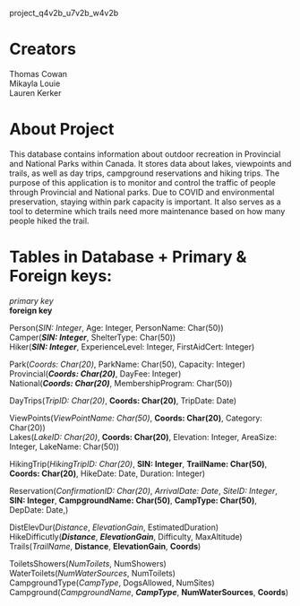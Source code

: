 project_q4v2b_u7v2b_w4v2b

# Creators
Thomas Cowan\
Mikayla Louie\
Lauren Kerker

# About Project

This database contains information about outdoor recreation in Provincial and National Parks within Canada. It stores data
about lakes, viewpoints and trails, as well as day trips, campground reservations and hiking trips. The purpose of this
application is to monitor and control the traffic of people through Provincial and National parks. Due to COVID and environmental preservation, 
staying within park capacity is important. It also serves as a tool to determine which trails need more maintenance based on how many people 
hiked the trail. 

# Tables in Database + Primary & Foreign keys:

*primary key*\
**foreign key**

Person(*SIN: Integer*, Age: Integer, PersonName: Char(50))\
Camper(***SIN: Integer***, ShelterType: Char(50))\
Hiker(***SIN: Integer***, ExperienceLevel: Integer, FirstAidCert: Integer)

Park(*Coords: Char(20)*, ParkName: Char(50), Capacity: Integer)\
Provincial(***Coords: Char(20)***, DayFee: Integer)\
National(***Coords: Char(20)***, MembershipProgram: Char(50))

DayTrips(*TripID: Char(20)*, **Coords: Char(20)**, TripDate: Date)

ViewPoints(*ViewPointName: Char(50)*, **Coords: Char(20)**, Category: Char(20))\
Lakes(*LakeID: Char(20)*, **Coords: Char(20)**, Elevation: Integer, AreaSize: Integer, LakeName: Char(50))

HikingTrip(*HikingTripID: Char(20)*, **SIN: Integer**, **TrailName: Char(50)**, **Coords: Char(20)**, HikeDate: Date, Duration: Integer)

Reservation(*ConfirmationID: Char(20)*, *ArrivalDate: Date*, *SiteID: Integer*, **SIN: Integer**, **CampgroundName: Char(50)**,  **CampType: Char(50)**, DepDate: Date,)

DistElevDur(*Distance*, *ElevationGain*, EstimatedDuration)\
HikeDifficutly(***Distance***, ***ElevationGain***, Difficulty, MaxAltitude)\
Trails(*TrailName*, **Distance**, **ElevationGain**, **Coords**)

ToiletsShowers(*NumToilets*, NumShowers)\
WaterToilets(*NumWaterSources*, NumToilets)\
CampgroundType(*CampType*, DogsAllowed, NumSites)\
Campground(*CampgroundName*, ***CampType***, **NumWaterSources**, **Coords**)
